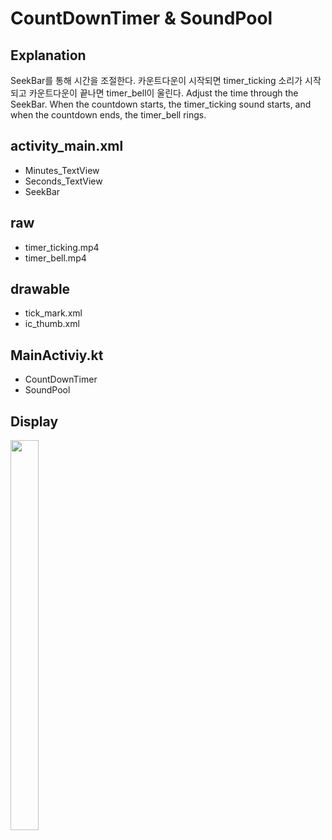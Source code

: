 # CountDownTimer & SoundPool

## Explanation
 SeekBar를 통해 시간을 조절한다. 카운트다운이 시작되면 timer_ticking 소리가 시작되고 카운트다운이 끝나면 timer_bell이 울린다.
 Adjust the time through the SeekBar. When the countdown starts, the timer_ticking sound starts, and when the countdown ends, the timer_bell rings.

## activity_main.xml  
* Minutes_TextView  
* Seconds_TextView  
* SeekBar  

## raw
* timer_ticking.mp4
* timer_bell.mp4

## drawable  
* tick_mark.xml   
* ic_thumb.xml  

## MainActiviy.kt
* CountDownTimer
* SoundPool

## Display
<img src="https://user-images.githubusercontent.com/72978589/184332509-76ea3c1f-d8c7-4458-8f91-d74c4bfe7170.gif" width="30%" height="40%">    
